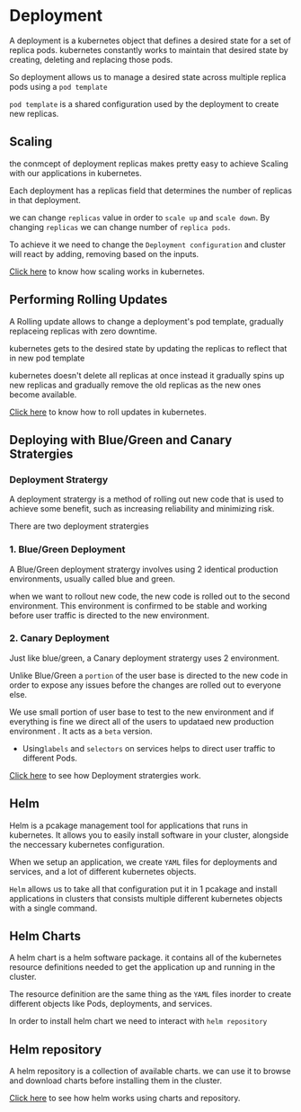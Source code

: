 # Deployment

A deployment is a kubernetes object that defines a desired state for a set of replica pods. kubernetes constantly works to maintain that desired state by creating, deleting and replacing those pods.

So deployment allows us to manage a desired state across multiple replica pods using a `pod template`

`pod template` is a shared configuration used by the deployment to create new replicas.

## Scaling
the conmcept of deployment replicas makes pretty easy to achieve Scaling with our applications in kubernetes.

Each deployment has a replicas field that determines the number of replicas in that deployment.

we can change `replicas` value in order to `scale up` and `scale down`. By changing `replicas` we can change number of `replica pods`.

To achieve it we need to change the `Deployment configuration` and cluster will react by adding, removing based on the inputs.

[Click here](https://github.com/venkatavarunp/CKAD-Prep/blob/main/ApplicationDeployment/Labs/Scaling.md) to know how scaling works in kubernetes.

## Performing Rolling Updates

A Rolling update allows to change a deployment's pod template, gradually replaceing replicas with zero downtime.

kubernetes gets to the desired state by updating the replicas to reflect that in new pod template

kubernetes doesn't delete all replicas at once instead it gradually spins up new replicas and gradually remove the old replicas as the new ones become available.

[Click here](https://github.com/venkatavarunp/CKAD-Prep/blob/main/ApplicationDeployment/Labs/Scaling.md) to know how to roll updates in kubernetes.

## Deploying with Blue/Green and Canary Stratergies

### Deployment Stratergy 
A deployment stratergy is a method of rolling out new code that is used to achieve some benefit, such as increasing reliability and minimizing risk.

There are two deployment stratergies 

### 1. Blue/Green Deployment
A Blue/Green deployment stratergy involves using 2 identical production environments, usually called blue and green.

when we want to rollout new code, the new code is rolled out to the second environment. This environment is confirmed to be stable and working before user traffic is directed to the new environment.

### 2. Canary Deployment
Just like blue/green, a Canary deployment stratergy uses 2 environment.

Unlike Blue/Green a `portion` of the user base is directed to the new code in order to expose any issues before the changes are rolled out to everyone else.

We use small portion of user base to test to the new environment and if everything is fine we direct all of the users to updataed new production environment . It acts as a `beta` version.

- Using`labels` and `selectors` on services helps to direct user traffic to different Pods.

[Click here](https://github.com/venkatavarunp/CKAD-Prep/blob/main/ApplicationDeployment/Labs/DeploymentStratergies.md) to see how Deployment stratergies work. 

## Helm
Helm is a pcakage management tool for applications that runs in kubernetes. It allows you to easily install software in your cluster, alongside the neccessary kubernetes configuration.

When we setup an application, we create `YAML` files for deployments and services, and a lot of different kubernetes objects.

`Helm` allows us to take all that configuration put it in 1 pcakage and install applications in clusters that consists multiple different kubernetes objects with a single command.

## Helm Charts
A helm chart is a helm software package. it contains all of the kubernetes resource definitions needed to get the application up and running in the cluster.

The resource definition are the same thing as the `YAML` files inorder to create different objects like Pods, deployments, and services.

In order to install helm chart we need to interact with `helm repository`

## Helm repository
A helm repository is a collection of available charts. we can use it to browse and download charts before installing them in the cluster.

[Click here](https://github.com/venkatavarunp/CKAD-Prep/blob/main/ApplicationDeployment/Labs/Helm.md) to see how helm works using charts and repository.
